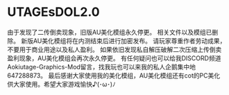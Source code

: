 # UTAGEsDOL2.0
由于发现了二传倒卖现象，旧版AU美化模组永久停更。
相关文件以及模组已删除。 新版AU美化模组将在内测结束后进行加密发布。 
请玩家尊重作者劳动成果，不要用于商业用途以及私人盈利。 
如果依旧发现私自解压破解二次压缩上传倒卖盈利现象，AU美化模组会再次永久停更。 
有任何疑问也可以给我DISCORD频道Aokiutage-Graphics-Mod留言，找我玩也可以来我的私人企鹅集中地647288873。
最后感谢大家使用我的美化模组，AU美化模组还有cot的PC美化供大家使用。希望大家游戏愉快♪(･ω･)ﾉ
